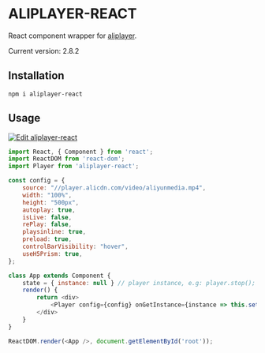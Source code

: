 # ALIPLAYER-REACT

React component wrapper for [aliplayer](https://player.alicdn.com).

Current version: 2.8.2

## Installation

```
npm i aliplayer-react
```

## Usage

[![Edit aliplayer-react](https://codesandbox.io/static/img/play-codesandbox.svg)](https://codesandbox.io/s/floral-wind-5b507?fontsize=14)

```js
import React, { Component } from 'react';
import ReactDOM from 'react-dom';
import Player from 'aliplayer-react';

const config = {
    source: "//player.alicdn.com/video/aliyunmedia.mp4",
    width: "100%",
    height: "500px",
    autoplay: true,
    isLive: false,
    rePlay: false,
    playsinline: true,
    preload: true,
    controlBarVisibility: "hover",
    useH5Prism: true,
};

class App extends Component {
    state = { instance: null } // player instance, e.g: player.stop();
    render() {
        return <div>
            <Player config={config} onGetInstance={instance => this.setState({ instance })} />
        </div>
    }
}

ReactDOM.render(<App />, document.getElementById('root'));
```
